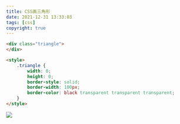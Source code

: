 ```yaml
---
title: CSS画三角形
date: 2021-12-31 13:33:03
tags: [css]
copyright: true
---
```

```html
<div class="triangle">
</div>

<style>
    .triangle {
        width: 0;
        height: 0;
        border-style: solid;
        border-width: 100px;
        border-color: black transparent transparent transparent;
    }
</style>
```
![](https://cdn.jsdelivr.net/gh/Flower-F/picture@main/img/135106.jpg)